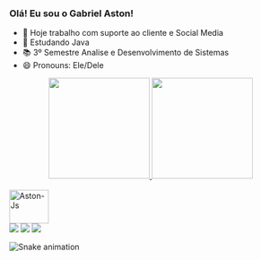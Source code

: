 ### Olá! Eu sou o Gabriel Aston! 
- 🔭 Hoje trabalho com suporte ao cliente e Social Media 
- 📖 Estudando Java
- 📚 3º Semestre Analise e Desenvolvimento de Sistemas 
- 😄 Pronouns: Ele/Dele

<div align="center">
  <a href="https://github.com/Gabriel-Aston">
  <img height="180em" src="https://github-readme-stats.vercel.app/api?username=Gabriel-Aston&show_icons=true&theme=transparent&include_all_commits=true&count_private=true"/>
  <img height="180em" src="https://github-readme-stats.vercel.app/api/top-langs/?username=Gabriel-Aston&layout=compact&langs_count=7&theme=transparent"/>
</div>
  </div>
<div style="display: inline_block"><br>
 <img align="center" alt="Aston-Js" height="60" width="70" src="https://cdn.jsdelivr.net/gh/devicons/devicon/icons/java/java-plain-wordmark.svg">
 
    
  
</div>
 <a href="https://www.instagram.com/aston.gabriel/" target="_blank"><img src="https://img.shields.io/badge/-Instagram-%23E4405F?style=for-the-badge&logo=instagram&logoColor=white" target="_blank"></a>
  <a href = "mailto:gabriel.aston25@gmail.com"><img src="https://img.shields.io/badge/-Gmail-%23333?style=for-the-badge&logo=gmail&logoColor=white" target="_blank"></a>
  <a href="https://www.linkedin.com/in/gabriel-aston-b60850233" target="_blank"><img src="https://img.shields.io/badge/-LinkedIn-%230077B5?style=for-the-badge&logo=linkedin&logoColor=white" target="_blank"></a> 
 
   ![Snake animation](https://github.com/Gabriel-Aston/Gabriel-Aston/blob/output/github-contribution-grid-snake.svg)
 
</div>

  
